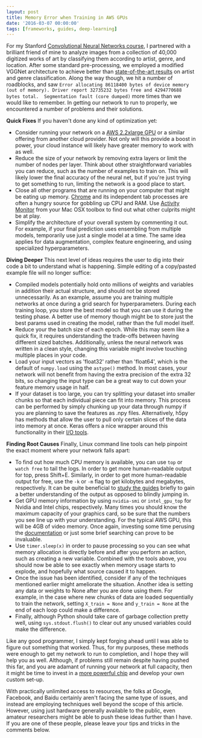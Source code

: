 ```yaml
---
layout: post
title: Memory Error when Training in AWS GPUs
date: '2016-03-07 00:00:00'
tags: [frameworks, guides, deep-learning]
---
```


For my Stanford [Convolutional Neural Networks course](http://cs231n.stanford.edu), I partnered with a brilliant friend of mine to analyze images from a collection of 40,000 digitized works of art by classifying them according to artist, genre, and location.  After some standard pre-processing, we employed a modified VGGNet architecture to achieve better than [state-of-the-art results](http://arxiv.org/pdf/1505.00855v1.pdf) on artist and genre classification. Along the way though, we hit a number of roadblocks, and saw `Error allocating 86118400 bytes of device memory (out of memory). Driver report 32735232 bytes free and 4294770688 bytes total.  Segmentation fault (core dumped)` more times than we would like to remember.  In getting our network to  run to properly, we encountered a number of problems and their solutions.

__Quick Fixes__
If you haven't done any kind of optimization yet:

  - Consider running your network on a [AWS 2.2xlarge GPU](feature.engineering/training-on-big-data/) or a similar offering from another cloud provider.  Not only will this provide a boost in power, your cloud instance will likely have greater memory to work with as well.
  - Reduce the size of your network by removing extra layers or limit the number of nodes per layer.  Think about other straightforward variables you can reduce, such as the number of examples to train on.  This will likely lower the final accuracy of the neural net, but if you're just trying to get something to run, limiting the network is a good place to start.
  - Close all other programs that are running on your computer that might be eating up memory.  [Chrome](http://lifehacker.com/why-chrome-uses-so-much-freaking-ram-1702537477) and its independent tab processes are often a hungry source for gobbling up CPU and RAM.  Use [Activity Monitor](https://support.apple.com/en-us/HT201464) from your Mac OSX toolbox to find out what other culprits might be at play.
  - Simplify the architecture of your overall system by commenting it out.  For example, if your final prediction uses ensembling from multiple models, temporarily use just a single model at a time.  The same idea applies for data augmentation, complex feature engineering, and using specialized hyperparameters.

__Diving Deeper__
This next level of ideas requires the user to dig into their code a bit to understand what is happening.  Simple editing of a copy/pasted example file will no longer suffice:

  - Compiled models potentially hold onto millions of weights and variables in addition their actual structure, and should not be stored unnecessarily.  As an example, assume you are training multiple networks at once during a grid search for hyperparameters.     During each training loop, you store the best model so that you can  use it during the testing phase.  A better use of memory though might be to store just the best params used in creating the model, rather than the full model itself.
  - Reduce your the batch size of each epoch.  While this may seem like a quick fix, it requires understanding the trade-offs between having different sized batches.  Additionally, unless the neural network was written in a clean style, changing this variable might involve touching multiple places in your code.
  - Load your input vectors as 'float32' rather than 'float64', which is the default of `numpy.load` using the `astype()` method.  In most cases, your network will not benefit from having the extra precision of the extra 32 bits, so changing the input type can be a great way to cut down your feature memory usage in half.
  - If your dataset is too large, you can try splitting your dataset into smaller chunks so that each individual piece can fit into memory.  This process can be performed by simply chunking up your data through numpy if you are planning to save the features as .npy files.  Alternatively, h5py has methods that allow the user to pull only certain slices of the data into memory at once.  Keras offers a nice wrapper around this functionality in their [I/O tools](https://github.com/fchollet/keras/blob/master/keras/utils/io_utils.py#L7).

__Finding Root Causes__
Finally, Linux command line tools can help pinpoint the exact moment where your network falls apart:

  - To find out how much CPU memory is available, you can use `top` or `watch free` to tail the logs. In order to get more human-readable output for top, press Shift+E.  Similarly, in order to get more human-readable output for free, use the `-k` or `-m` flag to get kilobytes and megabytes, respectively.  It can be quite beneficial to [study the guides](http://www.linuxnix.com/find-ram-size-in-linuxunix/) briefly to gain a better understanding of the output as opposed to blindly jumping in.
  - Get GPU memory information by using `nvidia-smi` or `intel_gpu_top` for Nvidia and Intel chips, respectively.  Many times you should know the maximum capacity of your graphics card, so be sure that the numbers you see line up with your understanding.  For the typical AWS GPU, this will be 4GB of video memory.  Once again, investing some time perusing the [documentation](https://developer.nvidia.com/nvidia-system-management-interface) or just some brief searching can prove to be invaluable.
  - Use `timer.sleep(x)` in order to pause processing so you can see what memory allocation is directly before and after you perform an action, such as creating a new variable.  Combined with the tools above, you should now be able to see exactly when memory usage starts to explode, and hopefully what source caused it to happen.
  - Once the issue has been identified, consider if any of the techniques mentioned earlier might ameliorate the situation.  Another idea is setting any data or weights to None after you are done using them.  For example, in the case where new chunks of data are loaded sequentially to train the network, setting `X_train = None` and `y_train = None` at the end of each loop could make a difference.  
  - Finally, although Python should take care of garbage collection pretty well, using `sys.stdout.flush()` to clear out any unused variables could make the difference.

Like any good programmer, I simply kept forging ahead until I was able to figure out something that worked.  Thus, for my purposes,  these methods were enough to get my network to run to completion, and I hope they will help you as well.  Although, if problems still remain despite having pushed this far, and you are adamant of running your network at full capacity, then it might be time to invest in a [more powerful chip](http://timdettmers.com/2014/08/14/which-gpu-for-deep-learning/) and develop your own custom set-up.

With practically unlimited access to resources, the folks at Google, Facebook, and Baidu certainly aren't facing the same type of issues, and instead are employing techniques well beyond the scope of this article.  However, using just hardware generally available to the public, even amateur researchers might be able to push these ideas further than I have.  If you are one of these people, please leave your tips and tricks in the comments below.